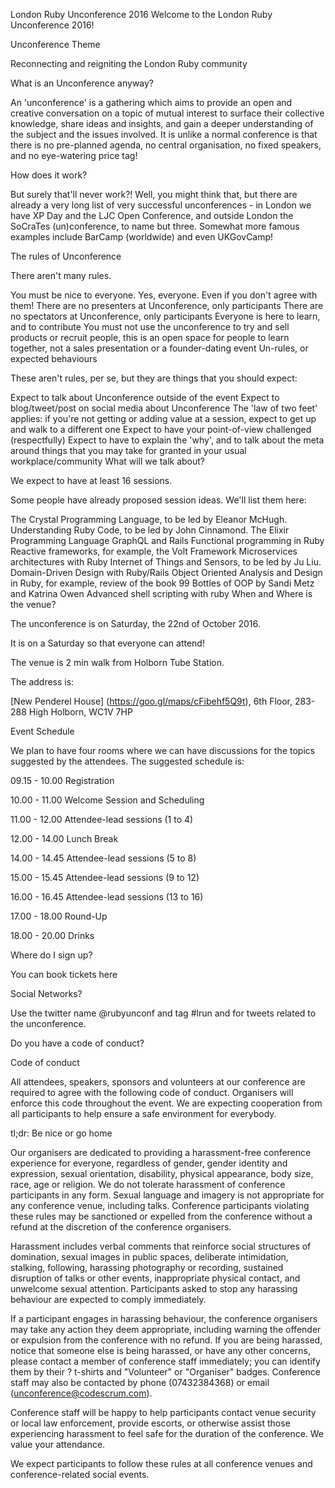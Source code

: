 London Ruby Unconference 2016
Welcome to the London Ruby Unconference 2016!

Unconference Theme

Reconnecting and reigniting the London Ruby community

What is an Unconference anyway?

An 'unconference' is a gathering which aims to provide an open and creative conversation on a topic of mutual interest to surface their collective knowledge, share ideas and insights, and gain a deeper understanding of the subject and the issues involved. It is unlike a normal conference is that there is no pre-planned agenda, no central organisation, no fixed speakers, and no eye-watering price tag!

How does it work?

But surely that'll never work?! Well, you might think that, but there are already a very long list of very successful unconferences - in London we have XP Day and the LJC Open Conference, and outside London the SoCraTes (un)conference, to name but three. Somewhat more famous examples include BarCamp (worldwide) and even UKGovCamp!

The rules of Unconference

There aren't many rules.

You must be nice to everyone. Yes, everyone. Even if you don't agree with them!
There are no presenters at Unconference, only participants
There are no spectators at Unconference, only participants
Everyone is here to learn, and to contribute
You must not use the unconference to try and sell products or recruit people, this is an open space for people to learn together, not a sales presentation or a founder-dating event
Un-rules, or expected behaviours

These aren't rules, per se, but they are things that you should expect:

Expect to talk about Unconference outside of the event
Expect to blog/tweet/post on social media about Unconference
The 'law of two feet' applies: if you're not getting or adding value at a session, expect to get up and walk to a different one
Expect to have your point-of-view challenged (respectfully)
Expect to have to explain the 'why', and to talk about the meta around things that you may take for granted in your usual workplace/community
What will we talk about?

We expect to have at least 16 sessions.

Some people have already proposed session ideas. We'll list them here:

The Crystal Programming Language, to be led by Eleanor McHugh.
Understanding Ruby Code, to be led by John Cinnamond.
The Elixir Programming Language
GraphQL and Rails
Functional programming in Ruby
Reactive frameworks, for example, the Volt Framework
Microservices architectures with Ruby
Internet of Things and Sensors, to be led by Ju Liu.
Domain-Driven Design with Ruby/Rails
Object Oriented Analysis and Design in Ruby, for example, review of the book 99 Bottles of OOP by Sandi Metz and Katrina Owen
Advanced shell scripting with ruby
When and Where is the venue?

The unconference is on Saturday, the 22nd of October 2016.

It is on a Saturday so that everyone can attend!

The venue is 2 min walk from Holborn Tube Station.

The address is:

[New Penderel House] (https://goo.gl/maps/cFibehf5Q9t), 6th Floor, 283-288 High Holborn, WC1V 7HP

Event Schedule

We plan to have four rooms where we can have discussions for the topics suggested by the attendees. The suggested schedule is:

09.15 - 10.00 Registration

10.00 - 11.00 Welcome Session and Scheduling

11.00 - 12.00 Attendee-lead sessions (1 to 4)

12.00 - 14.00 Lunch Break

14.00 - 14.45 Attendee-lead sessions (5 to 8)

15.00 - 15.45 Attendee-lead sessions (9 to 12)

16.00 - 16.45 Attendee-lead sessions (13 to 16)

17.00 - 18.00 Round-Up

18.00 - 20.00 Drinks

Where do I sign up?

You can book tickets here

Social Networks?

Use the twitter name @rubyunconf and tag #lrun and for tweets related to the unconference.

Do you have a code of conduct?

Code of conduct

All attendees, speakers, sponsors and volunteers at our conference are required to agree with the following code of conduct. Organisers will enforce this code throughout the event. We are expecting cooperation from all participants to help ensure a safe environment for everybody.

tl;dr: Be nice or go home

Our organisers are dedicated to providing a harassment-free conference experience for everyone, regardless of gender, gender identity and expression, sexual orientation, disability, physical appearance, body size, race, age or religion. We do not tolerate harassment of conference participants in any form. Sexual language and imagery is not appropriate for any conference venue, including talks. Conference participants violating these rules may be sanctioned or expelled from the conference without a refund at the discretion of the conference organisers.

Harassment includes verbal comments that reinforce social structures of domination, sexual images in public spaces, deliberate intimidation, stalking, following, harassing photography or recording, sustained disruption of talks or other events, inappropriate physical contact, and unwelcome sexual attention. Participants asked to stop any harassing behaviour are expected to comply immediately.

If a participant engages in harassing behaviour, the conference organisers may take any action they deem appropriate, including warning the offender or expulsion from the conference with no refund. If you are being harassed, notice that someone else is being harassed, or have any other concerns, please contact a member of conference staff immediately; you can identify them by their ? t-shirts and "Volunteer" or "Organiser" badges. Conference staff may also be contacted by phone (07432384368) or email (unconference@codescrum.com).

Conference staff will be happy to help participants contact venue security or local law enforcement, provide escorts, or otherwise assist those experiencing harassment to feel safe for the duration of the conference. We value your attendance.

We expect participants to follow these rules at all conference venues and conference-related social events.
